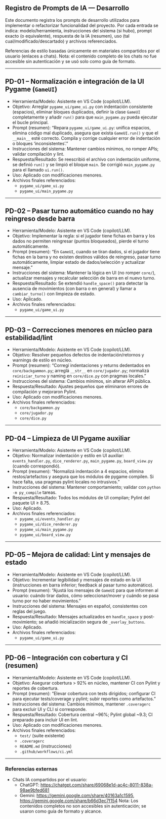 ## Registro de Prompts de IA — Desarrollo

Este documento registra los prompts de desarrollo utilizados para implementar o refactorizar funcionalidad del proyecto. Por cada entrada se indica: modelo/herramienta, instrucciones del sistema (si hubo), prompt exacto (o equivalente), respuesta de la IA (resumen), uso (tal cual/modificado/descartado) y archivos referenciados.

Referencias de estilo basadas únicamente en materiales compartidos por el usuario (enlaces a chats). Nota: el contenido completo de los chats no fue accesible sin autenticación y se usó solo como guía de formato.

---

## PD-01 – Normalización e integración de la UI Pygame (`GameUI`)

- Herramienta/Modelo: Asistente en VS Code (copilot/LLM).
- Objetivo: Arreglar `pygame_ui/game_ui.py` con indentación consistente (espacios), eliminar bloques duplicados, definir la clase `GameUI` completamente y añadir `run()` para que `main_pygame.py` pueda ejecutar el bucle principal.
- Prompt (resumen):
	“Repara `pygame_ui/game_ui.py`: unifica espacios, elimina código mal duplicado, asegura que exista `GameUI.run()` y que el `__main__` esté correcto. Compila y corrige cualquier error de indentación o bloques ‘inconsistentes’.”
- Instrucciones del sistema: Mantener cambios mínimos, no romper APIs; validar compilación y lint.
- Respuesta/Resultado: Se reescribió el archivo con indentación uniforme, se definió `run()` y se limpió el bloque `main`. Se corrigió `main_pygame.py` para el llamado `ui.run()`.
- Uso: Aplicado con modificaciones menores.
- Archivos finales referenciados:
	- `pygame_ui/game_ui.py`
	- `pygame_ui/main_pygame.py`

---

## PD-02 – Pasar turno automático cuando no hay reingreso desde barra

- Herramienta/Modelo: Asistente en VS Code (copilot/LLM).
- Objetivo: Implementar la regla: si el jugador tiene fichas en barra y los dados no permiten reingresar (puntos bloqueados), pierde el turno automáticamente.
- Prompt (resumen):
	“En `GameUI`, cuando se tiran dados, si el jugador tiene fichas en la barra y no existen destinos válidos de reingreso, pasar turno automáticamente, limpiar estado de dados/selección y actualizar mensaje.”
- Instrucciones del sistema: Mantener la lógica en UI (no romper `core/`), actualizar mensajes y recalcular selección de barra en el nuevo turno.
- Respuesta/Resultado: Se extendió `handle_space()` para detectar la ausencia de movimientos (con barra o en general) y llamar a `cambiar_turno()` con limpieza de estado.
- Uso: Aplicado.
- Archivos finales referenciados:
	- `pygame_ui/game_ui.py`

---

## PD-03 – Correcciones menores en núcleo para estabilidad/lint

- Herramienta/Modelo: Asistente en VS Code (copilot/LLM).
- Objetivo: Resolver pequeños defectos de indentación/retornos y warnings de estilo en núcleo.
- Prompt (resumen):
	“Corregí indentaciones y returns dedentados en `core/backgammon.py`; arreglá `__str__` en `core/jugador.py`; normalizá `reiniciar_turno` y naming en `core/dice.py` con pragmas locales.”
- Instrucciones del sistema: Cambios mínimos, sin alterar API pública.
- Respuesta/Resultado: Ajustes pequeños que eliminaron errores de compilación y mejoraron Pylint.
- Uso: Aplicado con modificaciones menores.
- Archivos finales referenciados:
	- `core/backgammon.py`
	- `core/jugador.py`
	- `core/dice.py`

---

## PD-04 – Limpieza de UI Pygame auxiliar

- Herramienta/Modelo: Asistente en VS Code (copilot/LLM).
- Objetivo: Normalizar indentación y estilo en UI auxiliar: `events_handler.py`, `dice_renderer.py`, `main_pygame.py`, `board_view.py` (cuando correspondió).
- Prompt (resumen):
	“Normalizá indentación a 4 espacios, elimina restos/artefactos y asegura que los módulos de pygame compilen. Si hace falta, usa pragmas pylint locales no intrusivos.”
- Instrucciones del sistema: Mantener comportamiento; validar con `python -m py_compile` tareas.
- Respuesta/Resultado: Todos los módulos de UI compilan; Pylint del paquete UI ≥ 8.75.
- Uso: Aplicado.
- Archivos finales referenciados:
	- `pygame_ui/events_handler.py`
	- `pygame_ui/dice_renderer.py`
	- `pygame_ui/main_pygame.py`
	- `pygame_ui/board_view.py`

---

## PD-05 – Mejora de calidad: Lint y mensajes de estado

- Herramienta/Modelo: Asistente en VS Code (copilot/LLM).
- Objetivo: Incrementar legibilidad y mensajes de estado en la UI (instrucciones en barra inferior; feedback al pasar turno automático).
- Prompt (resumen):
	“Ajustá los mensajes de `GameUI` para que informen al usuario: cuándo tirar dados, cómo seleccionar/mover y cuándo se pasa turno por no haber movimientos.”
- Instrucciones del sistema: Mensajes en español, consistentes con reglas del juego.
- Respuesta/Resultado: Mensajes actualizados en `handle_space` y post-movimiento; se añadió inicialización segura de `_overlay_buttons`.
- Uso: Aplicado.
- Archivos finales referenciados:
	- `pygame_ui/game_ui.py`

---

## PD-06 – Integración con cobertura y CI (resumen)

- Herramienta/Modelo: Asistente en VS Code (copilot/LLM).
- Objetivo: Asegurar cobertura > 92% en núcleo, mantener CI con Pylint y reportes de cobertura.
- Prompt (resumen):
	“Elevar cobertura con tests dirigidos; configurar CI para ejecutar tests/coverage y pylint; subir reportes como artefactos.”
- Instrucciones del sistema: Cambios mínimos, mantener `.coveragerc` para excluir UI y CLI si corresponde.
- Respuesta/Resultado: Cobertura central ~96%; Pylint global ~9.3; CI preparado para incluir UI en lint.
- Uso: Aplicado con modificaciones menores.
- Archivos finales referenciados:
	- `test/` (suite existente)
	- `.coveragerc`
	- `README.md` (instrucciones)
	- `.github/workflows/ci.yml`

---

### Referencias externas
- Chats IA compartidos por el usuario:
  - ChatGPT: https://chatgpt.com/share/69068e1d-ac4c-8011-838a-98ae9bfed681
  - Gemini: https://gemini.google.com/share/40163a1c1595, https://gemini.google.com/share/b66d3ec7f154
  Nota: Los contenidos completos no son accesibles sin autenticación; se usaron como guía de formato y alcance.
